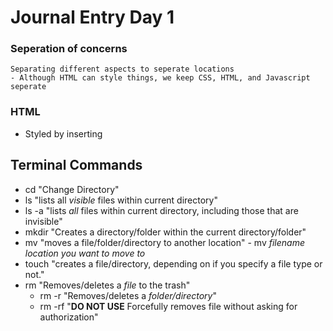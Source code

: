 # Journal Entry Day 1



### Seperation of concerns
    Separating different aspects to seperate locations
    - Although HTML can style things, we keep CSS, HTML, and Javascript seperate


### HTML 
 - Styled by inserting
 <script>
    //js
</script>






## Terminal Commands

- cd "Change Directory"
- ls "lists all _visible_ files within current directory"
- ls -a "lists _all_ files within current directory, including those that are invisible"
- mkdir "Creates a directory/folder within the current directory/folder"
- mv "moves a file/folder/directory to another location"
        - mv _filename_ _location you want to move to_
- touch "creates a file/directory, depending on if you specify a file type or not."
- rm "Removes/deletes a _file_ to the trash"
    - rm -r "Removes/deletes a _folder/directory_"
    - rm -rf "**DO NOT USE** Forcefully removes file without asking for authorization"